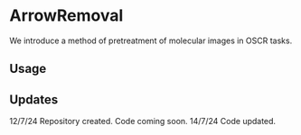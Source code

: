 # ArrowRemoval
We introduce a method of pretreatment of molecular images in OSCR tasks. 

## Usage


## Updates
12/7/24 Repository created. Code coming soon.
14/7/24 Code updated.
